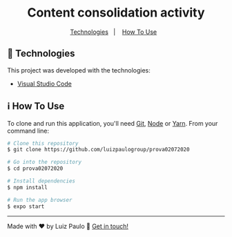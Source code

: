 <h1 align="center">Content consolidation activity</h1>

<p align="center">
  <a href="#rocket-technologies">Technologies</a>&nbsp;&nbsp;&nbsp;|&nbsp;&nbsp;&nbsp;
  <a href="#information_source-how-to-use">How To Use</a>&nbsp;&nbsp;&nbsp;
</p>

## :rocket: Technologies

This project was developed with the technologies:

-  [Visual Studio Code](https://code.visualstudio.com/)

## :information_source: How To Use

To clone and run this application, you'll need [Git](https://git-scm.com), [Node](https://nodejs.org/en/) or [Yarn](https://yarnpkg.com/). From your command line:

```bash
# Clone this repository
$ git clone https://github.com/luizpaulogroup/prova02072020

# Go into the repository
$ cd prova02072020

# Install dependencies
$ npm install

# Run the app browser
$ expo start

```

---

Made with :heart: by Luiz Paulo :wave: [Get in touch!](https://www.linkedin.com/in/luiz-paulo/)
